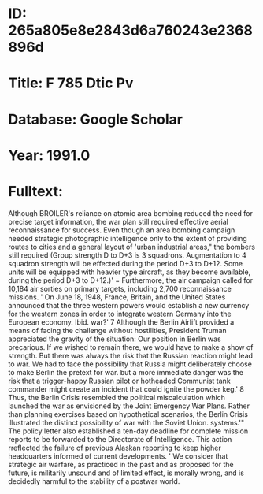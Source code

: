 # ID: 265a805e8e2843d6a760243e2368896d
# Title: F 785 Dtic Pv
# Database: Google Scholar
# Year: 1991.0
# Fulltext:
Although BROILER's reliance on atomic area bombing reduced the need for precise target information, the war plan still required effective aerial reconnaissance for success.
Even though an area bombing campaign needed strategic photographic intelligence only to the extent of providing routes to cities and a general layout of 'urban industrial areas," the bombers still required (Group strength D to D+3 is 3 squadrons.
Augmentation to 4 squadron strength will be effected during the period D+3 to D+12.
Some units will be equipped with heavier type aircraft, as they become available, during the period D+3 to D+12.)'
= Furthermore, the air campaign called for 10,184 air sorties on primary targets, including 2,700 reconnaissance missions. '
On June 18, 1948, France, Britain, and the United States announced that the three western powers would establish a new currency for the western zones in order to integrate western Germany into the European economy.
Ibid.
war?'
7 Although the Berlin Airlift provided a means of facing the challenge without hostilities, President Truman appreciated the gravity of the situation: Our position in Berlin was precarious.
If we wished to remain there, we would have to make a show of strength.
But there was always the risk that the Russian reaction might lead to war.
We had to face the possibility that Russia might deliberately choose to make Berlin the pretext for war.
but a more immediate danger was the risk that a trigger-happy Russian pilot or hotheaded Communist tank commander might create an incident that could ignite the powder keg.'
8 Thus, the Berlin Crisis resembled the political miscalculation which launched the war as envisioned by the Joint Emergency War Plans.
Rather than planning exercises based on hypothetical scenarios, the Berlin Crisis illustrated the distinct possibility of war with the Soviet Union.
systems.'"
The policy letter also established a ten-day deadline for complete mission reports to be forwarded to the Directorate of Intelligence.
This action rreflected the failure of previous Alaskan reporting to keep higher headquarters informed of current developments. '
 We consider that strategic air warfare, as practiced in the past and as proposed for the future, is militarily unsound and of limited effect, is morally wrong, and is decidedly harmful to the stability of a postwar world.